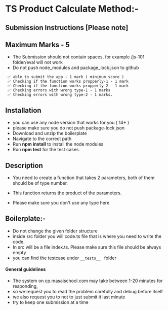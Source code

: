 # TS Product Calculate Method:-

## Submission Instructions [Please note]

## Maximum Marks - 5

- The Submission should not contain spaces, for example /js-101 folder/eval will not work
- Do not push node_modules and package_lock.json to github

```
 ✅ able to submit the app - 1 mark ( minimum score )
 ✅ Checking if the function works propperly-1 - 1 mark
 ✅ Checking if the function works propperly-2 - 1 mark
 ✅ Checking errors with wrong type-1 - 1 marks
 ✅ Checking errors with wrong type-2 - 1 marks.

```

## Installation

- you can use any node version that works for you ( 14+ )
- please make sure you do not push package-lock.json
- Download and unzip the boilerplate
- Navigate to the correct path
- Run **npm install** to install the node modules
- Run **npm test** for the test cases.

## Description

- You need to create a function that takes 2 parameters, both of them should be of type number.

- This function returns the product of the parameters.

- Please make sure you don't use any type here

## Boilerplate:-

- Do not change the given folder structure
- inside src folder you will code.ts file that is where you need to write the code.
- In src will be a file index.ts. Please make sure this file should be always empty
- you can find the testcase under `__tests__ ` folder

#### General guidelines

- The system on cp.masaischool.com may take between 1-20 minutes for responding,
- so we request you to read the problem carefully and debug before itself
- we also request you to not to just submit it last minute
- try to keep one submission at a time
